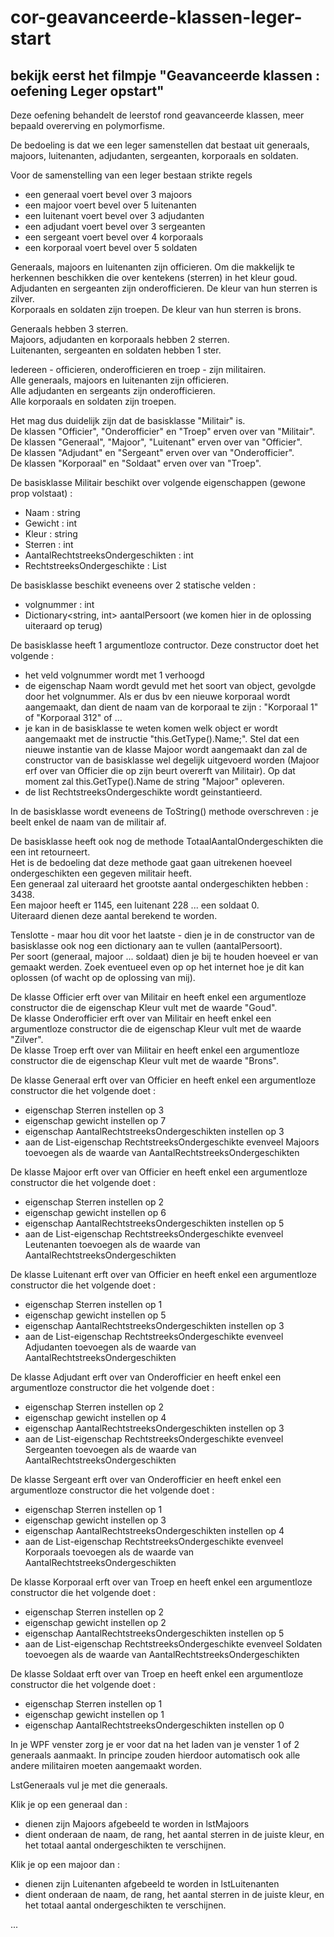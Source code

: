 # cor-geavanceerde-klassen-leger-start
## bekijk eerst het filmpje "Geavanceerde klassen : oefening Leger opstart"

Deze oefening behandelt de leerstof rond geavanceerde klassen, meer bepaald overerving en polymorfisme.

De bedoeling is dat we een leger samenstellen dat bestaat uit generaals, majoors, luitenanten, adjudanten, sergeanten, korporaals en soldaten.

Voor de samenstelling van een leger bestaan strikte regels
* een generaal voert bevel over 3 majoors
* een majoor voert bevel over 5 luitenanten
* een luitenant voert bevel over 3 adjudanten
* een adjudant voert bevel over 3 sergeanten
* een sergeant voert bevel over 4 korporaals
* een korporaal voert bevel over 5 soldaten

Generaals, majoors en luitenanten zijn officieren.  Om die makkelijk te herkennen beschikken die over kentekens (sterren) in het kleur goud.  
Adjudanten en sergeanten zijn onderofficieren.  De kleur van hun sterren is zilver.  
Korporaals en soldaten zijn troepen.  De kleur van hun sterren is brons.  

Generaals hebben 3 sterren.  
Majoors, adjudanten en korporaals hebben 2 sterren.  
Luitenanten, sergeanten en soldaten hebben 1 ster.  

Iedereen - officieren, onderofficieren en troep - zijn militairen.  
Alle generaals, majoors en luitenanten zijn officieren.  
Alle adjudanten en sergeants zijn onderofficieren.  
Alle korporaals en soldaten zijn troepen.  

Het mag dus duidelijk zijn dat de basisklasse "Militair" is.  
De klassen "Officier", "Onderofficier" en "Troep" erven over van "Militair".  
De klassen "Generaal", "Majoor", "Luitenant" erven over van "Officier".  
De klassen "Adjudant" en "Sergeant" erven over van "Onderofficier".  
De klassen "Korporaal" en "Soldaat" erven over van "Troep".  

De basisklasse Militair beschikt over volgende eigenschappen (gewone prop volstaat) : 
* Naam : string
* Gewicht : int
* Kleur : string
* Sterren : int
* AantalRechtstreeksOndergeschikten : int
* RechtstreeksOndergeschikte : List<Militair>

De basisklasse beschikt eveneens over 2 statische velden : 
* volgnummer : int
* Dictionary<string, int> aantalPersoort  (we komen hier in de oplossing uiteraard op terug)

De basisklasse heeft 1 argumentloze contructor.
Deze constructor doet het volgende : 
* het veld volgnummer wordt met 1 verhoogd
* de eigenschap Naam wordt gevuld met het soort van object, gevolgde door het volgnummer.  Als er dus bv een nieuwe korporaal wordt aangemaakt, dan dient de naam van de korporaal te zijn : "Korporaal 1" of "Korporaal 312" of ...
* je kan in de basisklasse te weten komen welk object er wordt aangemaakt met de instructie "this.GetType().Name;".  Stel dat een nieuwe instantie van de klasse Majoor wordt aangemaakt dan zal de constructor van de basisklasse wel degelijk uitgevoerd worden (Majoor erf over van Officier die op zijn beurt overerft van Militair).  Op dat moment zal this.GetType().Name de string "Majoor" opleveren.
* de list RechtstreeksOndergeschikte wordt geinstantieerd.

In de basisklasse wordt eveneens de ToString() methode overschreven : je beelt enkel de naam van de militair af.

De basisklasse heeft ook nog de methode TotaalAantalOndergeschikten die een int retourneert.  
Het is de bedoeling dat deze methode gaat gaan uitrekenen hoeveel ondergeschikten een gegeven militair heeft.    
Een generaal zal uiteraard het grootste aantal ondergeschikten hebben : 3438.  
Een majoor heeft er 1145, een luitenant 228 ... een soldaat 0.  
Uiteraard dienen deze aantal berekend te worden.

Tenslotte - maar hou dit voor het laatste - dien je in de constructor van de basisklasse ook nog een dictionary aan te vullen (aantalPersoort).  
Per soort (generaal, majoor ... soldaat) dien je bij te houden hoeveel er van gemaakt werden.  Zoek eventueel even op op het internet hoe je dit kan oplossen (of wacht op de oplossing van mij).

De klasse Officier erft over van Militair en heeft enkel een argumentloze constructor die de eigenschap Kleur vult met de waarde "Goud".  
De klasse Onderofficier erft over van Militair en heeft enkel een argumentloze constructor die de eigenschap Kleur vult met de waarde "Zilver".  
De klasse Troep erft over van Militair en heeft enkel een argumentloze constructor die de eigenschap Kleur vult met de waarde "Brons".  

De klasse Generaal erft over van Officier en heeft enkel een argumentloze constructor die het volgende doet : 
* eigenschap Sterren instellen op 3
* eigenschap gewicht instellen op 7
* eigenschap AantalRechtstreeksOndergeschikten instellen op 3
* aan de List-eigenschap RechtstreeksOndergeschikte evenveel Majoors toevoegen als de waarde van AantalRechtstreeksOndergeschikten

De klasse Majoor erft over van Officier en heeft enkel een argumentloze constructor die het volgende doet : 
* eigenschap Sterren instellen op 2
* eigenschap gewicht instellen op 6
* eigenschap AantalRechtstreeksOndergeschikten instellen op 5
* aan de List-eigenschap RechtstreeksOndergeschikte evenveel Leutenanten toevoegen als de waarde van AantalRechtstreeksOndergeschikten

De klasse Luitenant erft over van Officier en heeft enkel een argumentloze constructor die het volgende doet : 
* eigenschap Sterren instellen op 1
* eigenschap gewicht instellen op 5
* eigenschap AantalRechtstreeksOndergeschikten instellen op 3
* aan de List-eigenschap RechtstreeksOndergeschikte evenveel Adjudanten toevoegen als de waarde van AantalRechtstreeksOndergeschikten

De klasse Adjudant erft over van Onderofficier en heeft enkel een argumentloze constructor die het volgende doet : 
* eigenschap Sterren instellen op 2
* eigenschap gewicht instellen op 4
* eigenschap AantalRechtstreeksOndergeschikten instellen op 3
* aan de List-eigenschap RechtstreeksOndergeschikte evenveel Sergeanten toevoegen als de waarde van AantalRechtstreeksOndergeschikten

De klasse Sergeant erft over van Onderofficier en heeft enkel een argumentloze constructor die het volgende doet : 
* eigenschap Sterren instellen op 1
* eigenschap gewicht instellen op 3
* eigenschap AantalRechtstreeksOndergeschikten instellen op 4
* aan de List-eigenschap RechtstreeksOndergeschikte evenveel Korporaals toevoegen als de waarde van AantalRechtstreeksOndergeschikten

De klasse Korporaal erft over van Troep en heeft enkel een argumentloze constructor die het volgende doet : 
* eigenschap Sterren instellen op 2
* eigenschap gewicht instellen op 2
* eigenschap AantalRechtstreeksOndergeschikten instellen op 5
* aan de List-eigenschap RechtstreeksOndergeschikte evenveel Soldaten toevoegen als de waarde van AantalRechtstreeksOndergeschikten

De klasse Soldaat erft over van Troep en heeft enkel een argumentloze constructor die het volgende doet : 
* eigenschap Sterren instellen op 1
* eigenschap gewicht instellen op 1
* eigenschap AantalRechtstreeksOndergeschikten instellen op 0

In je WPF venster zorg je er voor dat na het laden van je venster 1 of 2 generaals aanmaakt.  In principe zouden hierdoor automatisch ook alle andere militairen moeten aangemaakt worden.  

LstGeneraals vul je met die generaals.  

Klik je op een generaal dan :   
* dienen zijn Majoors afgebeeld te worden in lstMajoors
* dient onderaan de naam, de rang, het aantal sterren in de juiste kleur, en het totaal aantal ondergeschikten te verschijnen.  

Klik je op een majoor dan : 
* dienen zijn Luitenanten afgebeeld te worden in lstLuitenanten
* dient onderaan de naam, de rang, het aantal sterren in de juiste kleur, en het totaal aantal ondergeschikten te verschijnen.  

...

